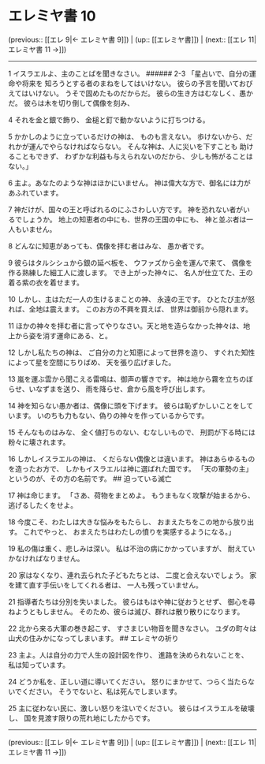 # エレミヤ書 10

(previous:: [[エレ 9|← エレミヤ書 9]]) | (up:: [[エレミヤ書]]) | (next:: [[エレ 11|エレミヤ書 11 →]])

***


1 イスラエルよ、主のことばを聞きなさい。 ###### 2-3 「星占いで、自分の運命や将来を 知ろうとする者のまねをしてはいけない。 彼らの予言を聞いておびえてはいけない。 うそで固めたものだからだ。 彼らの生き方はむなしく、愚かだ。 彼らは木を切り倒して偶像を刻み、 

4 それを金と銀で飾り、 金槌と釘で動かないように打ちつける。 

5 かかしのように立っているだけの神は、 ものも言えない。 歩けないから、だれかが運んでやらなければならない。 そんな神は、人に災いを下すことも 助けることもできず、 わずかな利益も与えられないのだから、 少しも怖がることはない。」 

6 主よ。あなたのような神はほかにいません。 神は偉大な方で、御名には力があふれています。 

7 神だけが、国々の王と呼ばれるのにふさわしい方です。 神を恐れない者がいるでしょうか。 地上の知恵者の中にも、世界の王国の中にも、 神と並ぶ者は一人もいません。 

8 どんなに知恵があっても、偶像を拝む者はみな、 愚か者です。 

9 彼らはタルシシュから銀の延べ板を、 ウファズから金を運んで来て、 偶像を作る熟練した細工人に渡します。 でき上がった神々に、 名人が仕立てた、王の着る紫の衣を着せます。 

10 しかし、主はただ一人の生けるまことの神、 永遠の王です。 ひとたび主が怒れば、全地は震えます。 このお方の不興を買えば、 世界は御前から隠れます。 

11 ほかの神々を拝む者に言ってやりなさい。天と地を造らなかった神々は、地上から姿を消す運命にある、と。 

12 しかし私たちの神は、 ご自分の力と知恵によって世界を造り、 すぐれた知性によって星を空間にちりばめ、 天を張り広げました。 

13 嵐を運ぶ雲から聞こえる雷鳴は、御声の響きです。 神は地から霧を立ちのぼらせ、いなずまを送り、 雨を降らせ、倉から風を呼び出します。 

14 神を知らない愚か者は、偶像に頭を下げます。 彼らは恥ずかしいことをしています。 いのちも力もない、偽りの神々を作っているからです。 

15 そんなものはみな、 全く値打ちのない、むなしいもので、 刑罰が下る時には粉々に壊されます。 

16 しかしイスラエルの神は、 くだらない偶像とは違います。 神はあらゆるものを造ったお方で、 しかもイスラエルは神に選ばれた国です。 「天の軍勢の主」というのが、その方の名前です。 ## 迫っている滅亡 

17 神は命じます。 「さあ、荷物をまとめよ。 もうまもなく攻撃が始まるから、逃げるしたくをせよ。 

18 今度こそ、わたしは大きな悩みをもたらし、 おまえたちをこの地から放り出す。 これでやっと、 おまえたちはわたしの憤りを実感するようになる。」 

19 私の傷は重く、悲しみは深い。 私は不治の病にかかっていますが、 耐えていかなければなりません。 

20 家はなくなり、連れ去られた子どもたちとは、 二度と会えないでしょう。 家を建て直す手伝いをしてくれる者は、 一人も残っていません。 

21 指導者たちは分別を失いました。 彼らはもはや神に従おうとせず、 御心を尋ねようともしません。 そのため、彼らは滅び、群れは散り散りになります。 

22 北から来る大軍の巻き起こす、 すさまじい物音を聞きなさい。 ユダの町々は山犬の住みかになってしまいます。 ## エレミヤの祈り 

23 主よ。人は自分の力で人生の設計図を作り、 進路を決められないことを、 私は知っています。 

24 どうか私を、正しい道に導いてください。 怒りにまかせて、つらく当たらないでください。 そうでないと、私は死んでしまいます。 

25 主に従わない民に、激しい怒りを注いでください。 彼らはイスラエルを破壊し、 国を見渡す限りの荒れ地にしたからです。

***

(previous:: [[エレ 9|← エレミヤ書 9]]) | (up:: [[エレミヤ書]]) | (next:: [[エレ 11|エレミヤ書 11 →]])
